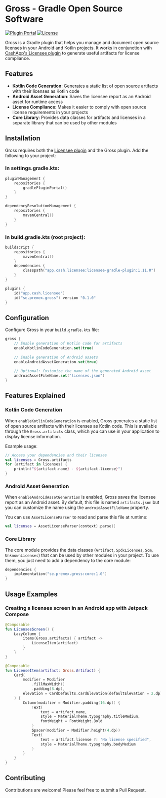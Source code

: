 # Gross - Gradle Open Source Software

[![Plugin Portal](https://img.shields.io/gradle-plugin-portal/v/se.premex.gross)](https://plugins.gradle.org/plugin/se.premex.gross)
[![License](https://img.shields.io/github/license/premex-ab/gross)](LICENSE)

Gross is a Gradle plugin that helps you manage and document open source licenses in your Android and Kotlin projects. It works in conjunction with [CashApp's Licensee plugin](https://github.com/cashapp/licensee) to generate useful artifacts for license compliance.

## Features

- **Kotlin Code Generation**: Generates a static list of open source artifacts with their licenses as Kotlin code
- **Android Asset Generation**: Saves the licensee report as an Android asset for runtime access
- **License Compliance**: Makes it easier to comply with open source license requirements in your projects
- **Core Library**: Provides data classes for artifacts and licenses in a separate library that can be used by other modules

## Installation

Gross requires both the [Licensee plugin](https://github.com/cashapp/licensee) and the Gross plugin. Add the following to your project:

### In settings.gradle.kts:

```kotlin
pluginManagement {
    repositories {
        gradlePluginPortal()
    }
}

dependencyResolutionManagement {
    repositories {
        mavenCentral()
    }
}
```

### In build.gradle.kts (root project):

```kotlin
buildscript {
    repositories {
        mavenCentral()
    }
    dependencies {
        classpath("app.cash.licensee:licensee-gradle-plugin:1.11.0")
    }
}

plugins {
    id("app.cash.licensee")
    id("se.premex.gross") version "0.1.0"
}
```

## Configuration

Configure Gross in your `build.gradle.kts` file:

```kotlin
gross {
    // Enable generation of Kotlin code for artifacts
    enableKotlinCodeGeneration.set(true) 
    
    // Enable generation of Android assets
    enableAndroidAssetGeneration.set(true)
    
    // Optional: Customize the name of the generated Android asset
    androidAssetFileName.set("licenses.json")
}
```

## Features Explained

### Kotlin Code Generation

When `enableKotlinCodeGeneration` is enabled, Gross generates a static list of open source artifacts with their licenses as Kotlin code. This is available through the `Gross.artifacts` class, which you can use in your application to display license information.

Example usage:

```kotlin
// Access your dependencies and their licenses
val licenses = Gross.artifacts
for (artifact in licenses) {
    println("${artifact.name} - ${artifact.license}")
}
```

### Android Asset Generation

When `enableAndroidAssetGeneration` is enabled, Gross saves the licensee report as an Android asset. By default, this file is named `artifacts.json` but you can customize the name using the `androidAssetFileName` property.

You can use `AssetLicenseParser` to read and parse this file at runtime:

```kotlin
val licenses = AssetLicenseParser(context).parse()
```

### Core Library

The core module provides the data classes (`Artifact`, `SpdxLicenses`, `Scm`, `UnknownLicenses`) that can be used by other modules in your project. To use them, you just need to add a dependency to the core module:

```kotlin
dependencies {
    implementation("se.premex.gross:core:1.0")
}
```

## Usage Examples

### Creating a licenses screen in an Android app with Jetpack Compose

```kotlin
@Composable
fun LicensesScreen() {
    LazyColumn {
        items(Gross.artifacts) { artifact ->
            LicenseItem(artifact)
        }
    }
}

@Composable
fun LicenseItem(artifact: Gross.Artifact) {
    Card(
        modifier = Modifier
            .fillMaxWidth()
            .padding(8.dp),
        elevation = CardDefaults.cardElevation(defaultElevation = 2.dp)
    ) {
        Column(modifier = Modifier.padding(16.dp)) {
            Text(
                text = artifact.name,
                style = MaterialTheme.typography.titleMedium,
                fontWeight = FontWeight.Bold
            )
            Spacer(modifier = Modifier.height(4.dp))
            Text(
                text = artifact.license ?: "No license specified",
                style = MaterialTheme.typography.bodyMedium
            )
        }
    }
}
```

## Contributing

Contributions are welcome! Please feel free to submit a Pull Request.
